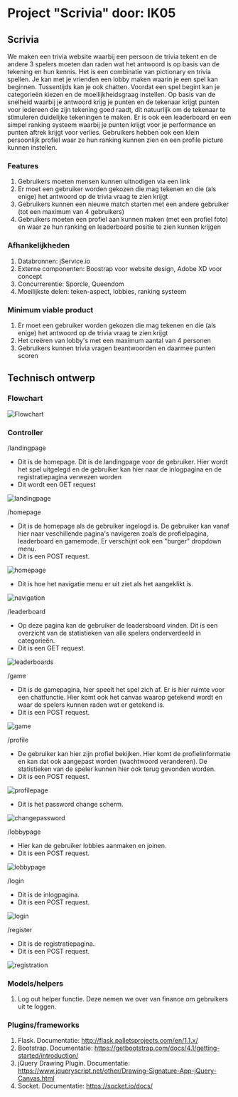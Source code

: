 # Project "Scrivia" door: IK05

## Scrivia 

We maken een trivia website waarbij een persoon de trivia tekent en de andere 3 spelers moeten dan raden wat het antwoord is op basis van de tekening en hun kennis. Het is een combinatie van pictionary en trivia spellen. Je kan met je vrienden een lobby maken waarin je een spel kan beginnen. Tussentijds kan je ook chatten. Voordat een spel begint kan je categorieën kiezen en de moeilijkheidsgraag instellen. Op basis van de snelheid waarbij je antwoord krijg je punten en de tekenaar krijgt punten voor iedereen die zijn tekening goed raadt, dit natuurlijk om de tekenaar te stimuleren duidelijke tekeningen te maken. Er is ook een leaderboard en een simpel ranking systeem waarbij je punten krijgt voor je performance en punten aftrek krijgt voor verlies. Gebruikers hebben ook een klein persoonlijk profiel waar ze hun ranking kunnen zien en een profile picture kunnen instellen. 

### Features 

1. Gebruikers moeten mensen kunnen uitnodigen via een link
2. Er moet een gebruiker worden gekozen die mag tekenen en die (als enige) het antwoord op de trivia vraag te zien krijgt
3. Gebruikers kunnen een nieuwe match starten met een andere gebruiker (tot een maximum van 4 gebruikers)
4. Gebruikers moeten een profiel aan kunnen maken (met een profiel foto) en waar ze hun ranking en leaderboard positie te zien kunnen krijgen

### Afhankelijkheden  

1. Databronnen: jService.io
2. Externe componenten: Boostrap voor website design, Adobe XD voor concept
3. Concurrerentie: Sporcle, Queendom
4. Moeilijkste delen: teken-aspect, lobbies, ranking systeem

### Minimum viable product

1. Er moet een gebruiker worden gekozen die mag tekenen en die (als enige) het antwoord op de trivia vraag te zien krijgt
2. Het creëren van lobby's met een maximum aantal van 4 personen
3. Gebruikers kunnen trivia vragen beantwoorden en daarmee punten scoren

## Technisch ontwerp

### Flowchart
![Flowchart](https://i.ibb.co/FnffKBb/Wireframe-Flowchart.png)

### Controller

/landingpage
* Dit is de homepage. Dit is de landingpage voor de gebruiker. Hier wordt het spel uitgelegd en de gebruiker kan hier naar de inlogpagina en de registratiepagina verwezen worden
* Dit wordt een GET request

![landingpage](https://i.ibb.co/R0p3SFB/Home-page-1.png)

/homepage
* Dit is de homepage als de gebruiker ingelogd is. De gebruiker kan vanaf hier naar veschillende pagina's navigeren zoals de profielpagina, leaderboard en gamemode. Er verschijnt ook een "burger" dropdown menu.
* Dit is een POST request.

![homepage](https://i.ibb.co/YkWfVdb/Home-page-logged-in.png)
* Dit is hoe het navigatie menu er uit ziet als het aangeklikt is.

![navigation](https://i.ibb.co/t4HSqB4/Nav-system.png)

/leaderboard
* Op deze pagina kan de gebruiker de leadersboard vinden. Dit is een overzicht van de statistieken van alle spelers onderverdeeld in categorieën.
* Dit is een GET request.

![leaderboards](https://i.ibb.co/GxgF5z8/Leaderboard-Page.png)

/game
* Dit is de gamepagina, hier speelt het spel zich af. Er is hier ruimte voor een chatfunctie. Hier komt ook het canvas waarop getekend wordt en waar de spelers kunnen raden wat er getekend is. 
* Dit is een POST request.

![game](https://i.ibb.co/DzqmkxQ/Game-page-1.png)

/profile
* De gebruiker kan hier zijn profiel bekijken. Hier komt de profielinformatie en kan dat ook aangepast worden (wachtwoord veranderen). De statistieken van de speler kunnen hier ook terug gevonden worden.
* Dit is een POST request.

![profilepage](https://i.ibb.co/n6wsVtt/Profile-Page.png)
* Dit is het password change scherm.

![changepassword](https://i.ibb.co/1qPMpjK/Change-Password.png)

/lobbypage
* Hier kan de gebruiker lobbies aanmaken en joinen.
* Dit is een POST request.

![lobbypage](https://i.ibb.co/Rpq88hB/Game-page-1.png)

/login
* Dit is de inlogpagina.
* Dit is een POST request.

![login](https://i.ibb.co/syqVdQp/Login-page.png)

/register
* Dit is de registratiepagina.
* Dit is een POST request.

![registration](https://i.ibb.co/FswX08c/Register-Page-1.png)

### Models/helpers

1. Log out helper functie. Deze nemen we over van finance om gebruikers uit te loggen.

### Plugins/frameworks

1. Flask. Documentatie: http://flask.palletsprojects.com/en/1.1.x/
2. Bootstrap. Documentatie:
https://getbootstrap.com/docs/4.1/getting-started/introduction/
3. jQuery Drawing Plugin. Documentatie: https://www.jqueryscript.net/other/Drawing-Signature-App-jQuery-Canvas.html
4. Socket. Documentatie: 
https://socket.io/docs/






















